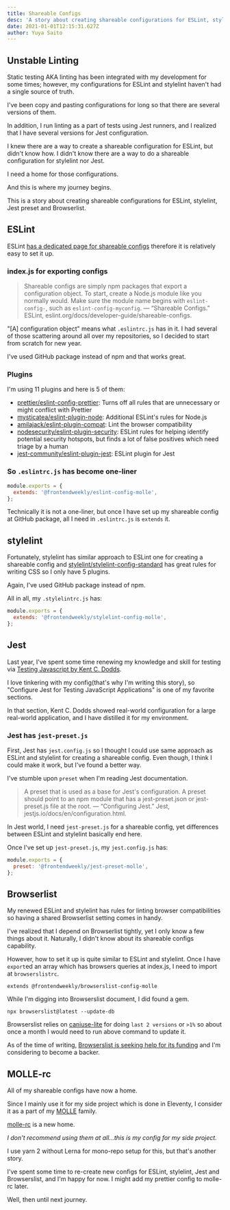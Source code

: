 ```yaml
---
title: Shareable Configs
desc: 'A story about creating shareable configurations for ESLint, stylelint, Jest preset and Browserlist'
date: 2021-01-01T12:15:31.627Z
author: Yuya Saito
---
```


## Unstable Linting

Static testing AKA linting has been integrated with my development for some times; however, my configurations for ESLint and stylelint haven't had a single source of truth.

I've been copy and pasting configurations for long so that there are several versions of them.

In addition, I run linting as a part of tests using Jest runners, and I realized that I have several versions for Jest configuration.

I knew there are a way to create a shareable configuration for ESLint, but didn't know how.
I didn't know there are a way to do a shareable configuration for stylelint nor Jest.

I need a home for those configurations.

And this is where my journey begins.

This is a story about creating shareable configurations for ESLint, stylelint, Jest preset and Browserlist.

## ESLint

ESLint [has a dedicated page for shareable configs](https://eslint.org/docs/developer-guide/shareable-configs) therefore it is relatively easy to set it up.

### index.js for exporting configs

> Shareable configs are simply npm packages that export a configuration object. To start, create a Node.js module like you normally would. Make sure the module name begins with `eslint-config-`, such as `eslint-config-myconfig`.
> — “Shareable Configs.” ESLint, eslint.org/docs/developer-guide/shareable-configs.

"[A] configuration object" means what `.eslintrc.js` has in it. I had several of those scattering around all over my repositories, so I decided to start from scratch for new year.

I've used GitHub package instead of npm and that works great.

### Plugins

I'm using 11 plugins and here is 5 of them:

- [prettier/eslint-config-prettier](https://github.com/prettier/eslint-config-prettier): Turns off all rules that are unnecessary or might conflict with Prettier
- [mysticatea/eslint-plugin-node](https://github.com/mysticatea/eslint-plugin-node): Additional ESLint's rules for Node.js
- [amilajack/eslint-plugin-compat](https://github.com/amilajack/eslint-plugin-compat): Lint the browser compatibility
- [nodesecurity/eslint-plugin-security](https://github.com/nodesecurity/eslint-plugin-security): ESLint rules for helping identify potential security hotspots, but finds a lot of false positives which need triage by a human
- [jest-community/eslint-plugin-jest](https://github.com/jest-community/eslint-plugin-jest): ESLint plugin for Jest

### So `.eslintrc.js` has become one-liner

```js
module.exports = {
  extends: '@frontendweekly/eslint-config-molle',
};
```

Technically it is not a one-liner, but once I have set up my shareable config at GitHub package, all I need in `.eslintrc.js` is `extends` it.

## stylelint

Fortunately, stylelint has similar approach to ESLint one for creating a shareable config and [stylelint/stylelint-config-standard](https://github.com/stylelint/stylelint-config-standard) has great rules for writing CSS so I only have 5 plugins.

Again, I've used GitHub package instead of npm.

All in all, my `.stylelintrc.js` has:

```js
module.exports = {
  extends: '@frontendweekly/stylelint-config-molle',
};
```

## Jest

Last year, I've spent some time renewing my knowledge and skill for testing via [Testing Javascript by Kent C. Dodds](https://testingjavascript.com/).

I love tinkering with my config(that's why I'm writing this story), so "Configure Jest for Testing JavaScript Applications" is one of my favorite sections.

In that section, Kent C. Dodds showed real-world configuration for a large real-world application, and I have distilled it for my environment.

### Jest has `jest-preset.js`

First, Jest has `jest.config.js` so I thought I could use same approach as ESLint and stylelint for creating a shareable config.
Even though, I think I could make it work, but I've found a better way.

I've stumble upon `preset` when I'm reading Jest documentation.

> A preset that is used as a base for Jest's configuration. A preset should point to an npm module that has a jest-preset.json or jest-preset.js file at the root.
> — “Configuring Jest.” Jest, jestjs.io/docs/en/configuration.html.

In Jest world, I need `jest-preset.js` for a shareable config, yet differences between ESLint and stylelint basically end here.

Once I've set up `jest-preset.js`, my `jest.config.js` has:

```js
module.exports = {
  preset: '@frontendweekly/jest-preset-molle',
};
```

## Browserlist

My renewed ESLint and stylelint has rules for linting browser compatibilities so having a shared Browserlist setting comes in handy.

I've realized that I depend on Browserlist tightly, yet I only know a few things about it.
Naturally, I didn't know about its shareable configs capability.

However, how to set it up is quite similar to ESLint and stylelint.
Once I have `export`ed an array which has browsers queries at index.js, I need to import at `browserslistrc`.

```text
extends @frontendweekly/browserslist-config-molle
```

While I'm digging into Browserslist document, I did found a gem.

```shell
npx browserslist@latest --update-db
```

Browserslist relies on [caniuse-lite](https://github.com/ben-eb/caniuse-lite) for doing `last 2 versions` or `>1%` so about once a month I would need to run above command to update it.

As of the time of writing, [Browserslist is seeking help for its funding](https://browserl.ist/) and I'm considering to become a backer.

## MOLLE-rc

All of my shareable configs have now a home.

Since I mainly use it for my side project which is done in Eleventy, I consider it as a part of my [MOLLE](https://virga.frontendweekly.tokyo/posts/2020-04-30-creating-plugins-for-eleventy/) family.

[molle-rc](https://github.com/frontendweekly/molle-rc) is a new home.

*I don't recommend using them at all…this is my config for my side project.*

I use yarn 2 without Lerna for mono-repo setup for this, but that's another story.

I've spent some time to re-create new configs for ESLint, stylelint, Jest and Browserslist, and I'm happy for now.
I might add my prettier config to molle-rc later. 

Well, then until next journey. 
